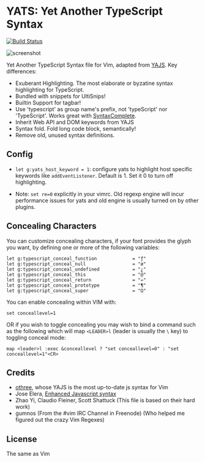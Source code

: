 YATS: Yet Another TypeScript Syntax
===================================

[![Build Status](https://github.com/HerringtonDarkholme/yats.vim/actions/workflows/ci.yml/badge.svg)](https://github.com/HerringtonDarkholme/yats.vim/actions/workflows/ci.yml)

![screenshot](https://raw.githubusercontent.com/HerringtonDarkholme/yats.vim/master/screenshot.png)

Yet Another TypeScript Syntax file for Vim, adapted from [YAJS](https://github.com/othree/yajs.vim).
Key differences:

* Exuberant Highlighting. The most elaborate or byzatine syntax highlighting for TypeScript.
* Bundled with snippets for UltiSnips!
* Builtin Support for tagbar!
* Use 'typescript' as group name's prefix, not 'typeScript' nor 'TypeScript'. Works great with [SyntaxComplete](https://github.com/vim-scripts/SyntaxComplete).
* Inherit Web API and DOM keywords from YAJS
* Syntax fold. Fold long code block, semantically!
* Remove old, unused syntax definitions.

Config
----
* `let g:yats_host_keyword = 1`: configure yats to highlight host specific keywords like `addEventListener`. Default is 1. Set it 0 to turn off highlighting.

* Note: `set re=0` explicitly in your vimrc. Old regexp engine will incur performance issues for yats and old engine is usually turned on by other plugins.

Concealing Characters
----

You can customize concealing characters, if your font provides the glyph you want, by defining one or more of the following variables:

```vim
let g:typescript_conceal_function             = "ƒ"
let g:typescript_conceal_null                 = "ø"
let g:typescript_conceal_undefined            = "¿"
let g:typescript_conceal_this                 = "@"
let g:typescript_conceal_return               = "⇚"
let g:typescript_conceal_prototype            = "¶"
let g:typescript_conceal_super                = "Ω"
```

You can enable concealing within VIM with:

```vim
set conceallevel=1
```

OR if you wish to toggle concealing you may wish to bind a command such as the following which will map `<LEADER>l` (leader is usually the `\` key) to toggling conceal mode:

```vim
map <leader>l :exec &conceallevel ? "set conceallevel=0" : "set conceallevel=1"<CR>
```



Credits
-------

- [othree](https://github.com/othree), whose YAJS is the most up-to-date js syntax for Vim
- Jose Elera, [Enhanced Javascript syntax](http://www.vim.org/scripts/script.php?script_id=3425)
- Zhao Yi, Claudio Fleiner, Scott Shattuck (This file is based on their hard work)
- gumnos (From the #vim IRC Channel in Freenode) (Who helped me figured out the crazy Vim Regexes)

License
-------

The same as Vim

